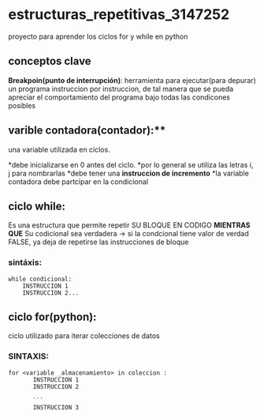 # estructuras_repetitivas_3147252
proyecto para aprender los ciclos for y while en python 

## conceptos clave 

**Breakpoin(punto de interrupción)**: herramienta
para ejecutar(para depurar) un programa instruccion por instruccion, de tal 
manera que se pueda apreciar el
comportamiento del programa 
bajo todas las condicones posibles

## varible contadora(contador):**
una variable utilizada en ciclos.

*debe inicializarse en 0 antes del ciclo.
*por lo general se utiliza las letras i, j para nombrarlas 
*debe tener una **instruccion de incremento**
*la variable contadora debe partcipar en
 la condicional
 
## ciclo while:
Es una estructura que 
permite repetir 
SU BLOQUE EN CODIGO 
**MIENTRAS QUE**
Su codicional sea 
verdadera 
-> si la condcional 
tiene valor de
verdad FALSE, ya deja de 
repetirse 
las instrucciones de
bloque
### sintáxis: 
```
while condicional:
    INSTRUCCION 1  
    INSTRUCCION 2...
```
## ciclo for(python): 
ciclo utilizado para iterar colecciones 
de datos 
### SINTAXIS:
```
for <variable _almacenamiento> in coleccion : 
       INSTRUCCION 1 
       INSTRUCCION 2

       ```
       INSTRUCCION 3
